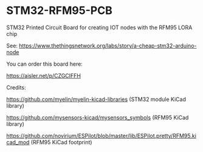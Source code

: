 # STM32-RFM95-PCB
STM32 Printed Circuit Board for creating IOT nodes with the RFM95 LORA chip

See: https://www.thethingsnetwork.org/labs/story/a-cheap-stm32-arduino-node

You can order this board here:

https://aisler.net/p/CZGCIFFH


Credits:

https://github.com/myelin/myelin-kicad-libraries (STM32 module KiCad library)

https://github.com/mysensors-kicad/mysensors_symbols (RFM95 KiCad library)

https://github.com/novirium/ESPilot/blob/master/lib/ESPilot.pretty/RFM95.kicad_mod (RFM95 KiCad footprint)
